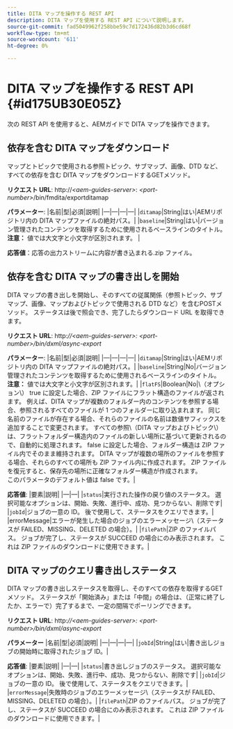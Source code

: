 ```yaml
---
title: DITA マップを操作する REST API
description: DITA マップを使用する REST API について説明します。
source-git-commit: fad5049962f258bbe59c7d172436d82b3d6cd68f
workflow-type: tm+mt
source-wordcount: '611'
ht-degree: 0%

---
```



# DITA マップを操作する REST API {#id175UB30E05Z}

次の REST API を使用すると、AEMガイドで DITA マップを操作できます。

## 依存を含む DITA マップをダウンロード

マップとトピックで使用される参照トピック、サブマップ、画像、DTD など、すべての依存を含む DITA マップをダウンロードするGETメソッド。

**リクエスト URL**: http://*&lt;aem-guides-server>*: *&lt;port-number>*/bin/fmdita/exportditamap

**パラメーター**: |名前|型|必須|説明| |—|—|—|—| |`ditamap`|String|はい|AEMリポジトリ内の DITA マップファイルの絶対パス。| |`baseline`|String|はい|バージョン管理されたコンテンツを取得するために使用されるベースラインのタイトル。 <br> **注意：** 値では大文字と小文字が区別されます。 |

**応答値**：応答の出力ストリームに内容が書き込まれる.zip ファイル。

## 依存を含む DITA マップの書き出しを開始

DITA マップの書き出しを開始し、そのすべての従属関係（参照トピック、サブマップ、画像、マップおよびトピックで使用される DTD など）を含むPOSTメソッド。 ステータスは後で照会でき、完了したらダウンロード URL を取得できます。

**リクエスト URL**: http:*//&lt;aem-guides-server>: &lt;port-number>/bin/dxml/async-export*

**パラメーター**: |名前|型|必須|説明| |—|—|—|—| |`ditamap`|String|はい|AEMリポジトリ内の DITA マップファイルの絶対パス。| |`baseline`|String|No|バージョン管理されたコンテンツを取得するために使用されるベースラインのタイトル。 <br> **注意：** 値では大文字と小文字が区別されます。| |`flatFS`|Boolean|No|\（オプション\） true に設定した場合、ZIP ファイルにフラット構造のファイルが返されます。 例えば、DITA マップが複数のフォルダー内のコンテンツを参照する場合、参照されるすべてのファイルが 1 つのフォルダーに取り込まれます。 同じ名前のファイルが存在する場合、それらのファイルの名前は数値サフィックスを追加することで変更されます。 すべての参照\（DITA マップおよびトピック\）は、フラットフォルダー構造内のファイルの新しい場所に基づいて更新されるので、自動的に処理されます。 false に設定した場合、フォルダー構造は ZIP ファイル内でそのまま維持されます。 DITA マップが複数の場所のファイルを参照する場合、それらのすべての場所も ZIP ファイル内に作成されます。 ZIP ファイルを復元すると、保存先の場所に正確なフォルダー構造が作成されます。 <br> このパラメータのデフォルト値は false です。|

**応答値**: |要素|説明| |—|—| |`status`|実行された操作の戻り値のステータス。 選択可能なオプションは、開始、失敗、進行中、成功、見つからない、削除です| |`jobId`|ジョブの一意の ID。 後で使用して、ステータスをクエリできます。| |errorMessage|エラーが発生した場合のジョブのエラーメッセージ\（ステータスが FAILED、MISSING、DELETED の場合）。| |`filePath`|ZIP のファイルパス。 ジョブが完了し、ステータスが SUCCEED の場合にのみ表示されます。 これは ZIP ファイルのダウンロードに使用できます。|

## DITA マップのクエリ書き出しステータス

DITA マップの書き出しステータスを取得し、そのすべての依存を取得するGETメソッド。 ステータスが「開始済み」または「中間」の場合は、（正常に終了したか、エラーで）完了するまで、一定の間隔でポーリングできます。

**リクエスト URL**: http:*//&lt;aem-guides-server>: &lt;port-number>/bin/dxml/async-export*

**パラメーター**
|名前|型|必須|説明| |—|—|—|—| |`jobId`|String|はい|書き出しジョブの開始時に取得されたジョブ ID。|

**応答値**: |要素|説明| |—|—| |`status`|書き出しジョブのステータス。 選択可能なオプションは、開始、失敗、進行中、成功、見つからない、削除です| |`jobId`|ジョブの一意の ID。 後で使用して、ステータスをクエリできます。| |`errorMessage`|失敗時のジョブのエラーメッセージ\（ステータスが FAILED、MISSING、DELETED の場合）。| |`filePath`|ZIP のファイルパス。 ジョブが完了し、ステータスが SUCCEED の場合にのみ表示されます。 これは ZIP ファイルのダウンロードに使用できます。|

